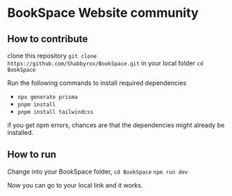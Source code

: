 # BookSpace Website community

## How to contribute

clone this repository `git clone https://github.com/Shabbyrox/BookSpace.git` in your local folder
`cd BookSpace`</br>

Run the following commands to install required dependencies

- `npx generate prisma`
- `pnpm install`
- `pnpm install tailwindcss`

if you get npm errors, chances are that the dependencies might already be installed.

## How to run

Change into your BookSpace folder, `cd BookSpace`
`npm run dev`

Now you can go to your local link and it works.
